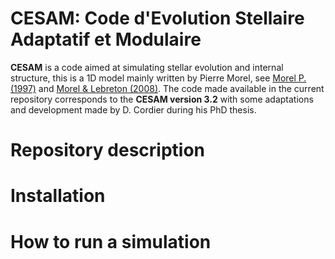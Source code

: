 # CESAM: Code d'Evolution Stellaire Adaptatif et Modulaire

**CESAM** is a code aimed at simulating stellar evolution and internal structure, this is a 1D
model mainly written by Pierre Morel, see [Morel P. (1997)](https://ui.adsabs.harvard.edu/abs/1997A%26AS..124..597M%2F/abstract) 
and [Morel & Lebreton (2008)](https://ui.adsabs.harvard.edu/abs/2008Ap%26SS.316...61M/abstract). The code made available
in the current repository corresponds to the **CESAM version 3.2** with some adaptations and development made by
D. Cordier during his PhD thesis. 

# Repository description

# Installation

# How to run a simulation

